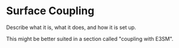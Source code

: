 # Surface Coupling

Describe what it is, what it does, and how it is set up.

This might be better suited in a section called "coupling with E3SM".
